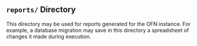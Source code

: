 ## `reports/` Directory

This directory may be used for reports generated for the OFN instance. For example, a database
migration may save in this directory a spreadsheet of changes it made during execution.
